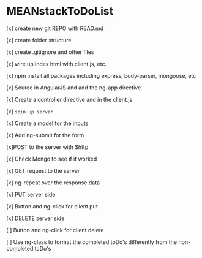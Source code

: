 # MEANstackToDoList
[x] create new git REPO with READ.md

[x] create folder structure

[x] create .gitignore and other files 

[x] wire up index html with client.js, etc.

[x] npm install all packages including express, body-parser, mongoose, etc

[x] Source in AngularJS and add the ng-app directive

[x] Create a controller directive and in the client.js

[x] `spin up server`

[x] Create a model for the inputs

[x] Add ng-submit for the form

[x]POST to the server with $http

[x] Check Mongo to see if it worked

[x] GET request to the server

[x] ng-repeat over the response.data

[x] PUT server side

[x] Button and ng-click for client put

[x] DELETE server side

  [ ] Button and ng-click for client delete

  [ ] Use ng-class to format the completed toDo's differently from the non-completed toDo's